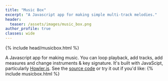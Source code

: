 ```yaml
---
title: "Music Box"
excerpt: "A Javascript app for making simple multi-track melodies."
header:
  teaser: /assets/images/music_box.png
author_profile: true
classes: wide
---
```

{% include head/musicbox.html %}
<style>
  {% include stylesheet.css %}
</style>
A Javascript app for making music. You can loop playback, add tracks, add measures and change instruments & key signature. It's built with JavaScipt, particularly [Howler.js](https://github.com/goldfire/howler.js/). See the [source code](https://github.com/timpel/musicbox) or try it out if you'd like:
{% include musicbox.html %}
<script>
  {% include howler.js %}
  {% include sounds.min.js %}
  {% include script.min.js %}
</script>